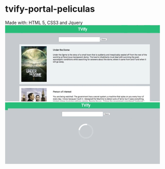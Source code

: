 # tvify-portal-peliculas
Made with: HTML 5, CSS3 and Jquery
![Screenshot](1.png)
 ![Screenshot](2.png)
